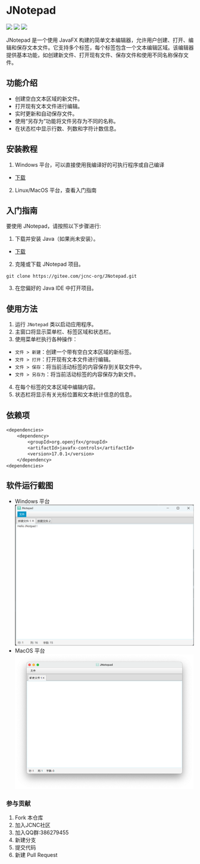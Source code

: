 # JNotepad

![](https://img.shields.io/badge/Windows-Passing-49%2C198%2C84.svg?style=falt&logo=Windows)
![](https://img.shields.io/badge/Ubuntu-Passing-49%2C198%2C84.svg?style=falt&logo=Ubuntu)
![](https://img.shields.io/badge/MacOS-Passing-49%2C198%2C84.svg?style=falt&logo=Apple)


JNotepad 是一个使用 JavaFX 构建的简单文本编辑器，允许用户创建、打开、编辑和保存文本文件。它支持多个标签，每个标签包含一个文本编辑区域。该编辑器提供基本功能，如创建新文件、打开现有文件、保存文件和使用不同名称保存文件。

## 功能介绍

- 创建空白文本区域的新文件。
- 打开现有文本文件进行编辑。
- 实时更新和自动保存文件。
- 使用“另存为”功能将文件另存为不同的名称。
- 在状态栏中显示行数、列数和字符计数信息。


## 安装教程

1.  Windows 平台，可以直接使用我编译好的可执行程序或自己编译

[gitee-download]: https://gitee.com/jcnc-org/JNotepad/releases
[java-download]: https://www.oracle.com/cn/java/technologies/downloads/


- [下载][gitee-download]

2. Linux/MacOS 平台，查看入门指南


## 入门指南

要使用 JNotepad，请按照以下步骤进行:

1. 下载并安装 Java（如果尚未安装）。
- [下载][gitee-download]

2. 克隆或下载 JNotepad 项目。
<pre><code>git clone https://gitee.com/jcnc-org/JNotepad.git</code></pre>
3. 在您偏好的 Java IDE 中打开项目。

## 使用方法

1. 运行 `JNotepad` 类以启动应用程序。
2. 主窗口将显示菜单栏、标签区域和状态栏。
3. 使用菜单栏执行各种操作：
  - `文件 > 新建`：创建一个带有空白文本区域的新标签。
  - `文件 > 打开`：打开现有文本文件进行编辑。
  - `文件 > 保存`：将当前活动标签的内容保存到关联文件中。
  - `文件 > 另存为`：将当前活动标签的内容保存为新文件。
4. 在每个标签的文本区域中编辑内容。
5. 状态栏将显示有关光标位置和文本统计信息的信息。

## 依赖项

    <dependencies>
        <dependency>
            <groupId>org.openjfx</groupId>
            <artifactId>javafx-controls</artifactId>
            <version>17.0.1</version>
        </dependency>
    <dependencies>
 ## 软件运行截图
- Windows 平台
  ![Windows](screenshot/windows-1.png)
- MacOS 平台   
  ![MacOS](screenshot/Mac0S-1.png)

### 参与贡献

1. Fork 本仓库
1. 加入JCNC社区
1. 加入QQ群:386279455
1. 新建分支
1. 提交代码
1. 新建 Pull Request
